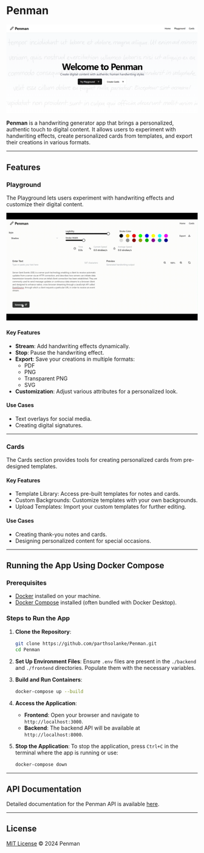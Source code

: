 # **Penman**

![Home](./public/assets/home.png)

**Penman** is a handwriting generator app that brings a personalized, authentic touch to digital content. It allows users to experiment with handwriting effects, create personalized cards from templates, and export their creations in various formats.

---

## **Features**
### **Playground**
The Playground lets users experiment with handwriting effects and customize their digital content.

![Playground Demo](./public/assets/demo.gif)

#### **Key Features**
- **Stream**: Add handwriting effects dynamically.
- **Stop**: Pause the handwriting effect.
- **Export**: Save your creations in multiple formats:
  - PDF
  - PNG
  - Transparent PNG
  - SVG
- **Customization**: Adjust various attributes for a personalized look.

#### **Use Cases**
- Text overlays for social media.
- Creating digital signatures.

---

### **Cards**
The Cards section provides tools for creating personalized cards from pre-designed templates.

#### **Key Features**
- Template Library: Access pre-built templates for notes and cards.
- Custom Backgrounds: Customize templates with your own backgrounds.
- Upload Templates: Import your custom templates for further editing.

#### **Use Cases**
- Creating thank-you notes and cards.
- Designing personalized content for special occasions.

---

## **Running the App Using Docker Compose**

### **Prerequisites**
- [Docker](https://docs.docker.com/get-docker/) installed on your machine.
- [Docker Compose](https://docs.docker.com/compose/install/) installed (often bundled with Docker Desktop).

### **Steps to Run the App**
1. **Clone the Repository**:
   ```bash
   git clone https://github.com/parthsolanke/Penman.git
   cd Penman
   ```

2. **Set Up Environment Files**:
   Ensure `.env` files are present in the `./backend` and `./frontend` directories. Populate them with the necessary variables.

3. **Build and Run Containers**:
   ```bash
   docker-compose up --build
   ```

4. **Access the Application**:
   - **Frontend**: Open your browser and navigate to `http://localhost:3000`.
   - **Backend**: The backend API will be available at `http://localhost:8000`.

5. **Stop the Application**:
   To stop the application, press `Ctrl+C` in the terminal where the app is running or use:
   ```bash
   docker-compose down
   ```

---

## **API Documentation**
Detailed documentation for the Penman API is available [here](./public/API.md).

---

## **License**
[MIT License](./LICENSE) © 2024 Penman
